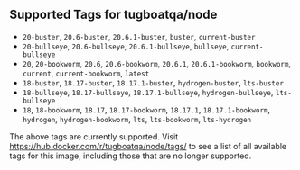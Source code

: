 ## Supported Tags for tugboatqa/node

* `20-buster`, `20.6-buster`, `20.6.1-buster`, `buster`, `current-buster`
* `20-bullseye`, `20.6-bullseye`, `20.6.1-bullseye`, `bullseye`, `current-bullseye`
* `20`, `20-bookworm`, `20.6`, `20.6-bookworm`, `20.6.1`, `20.6.1-bookworm`, `bookworm`, `current`, `current-bookworm`, `latest`
* `18-buster`, `18.17-buster`, `18.17.1-buster`, `hydrogen-buster`, `lts-buster`
* `18-bullseye`, `18.17-bullseye`, `18.17.1-bullseye`, `hydrogen-bullseye`, `lts-bullseye`
* `18`, `18-bookworm`, `18.17`, `18.17-bookworm`, `18.17.1`, `18.17.1-bookworm`, `hydrogen`, `hydrogen-bookworm`, `lts`, `lts-bookworm`, `lts-hydrogen`

The above tags are currently supported. Visit https://hub.docker.com/r/tugboatqa/node/tags/ to see a list of all available tags for this image, including those that are no longer supported.
